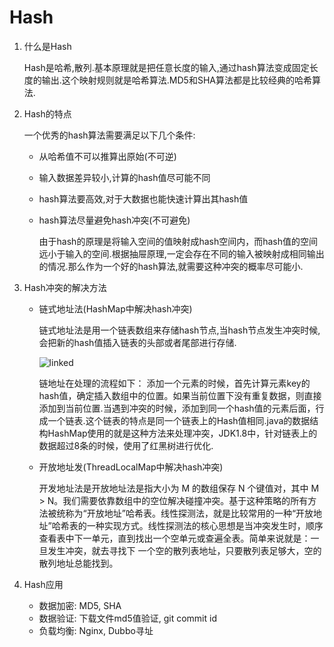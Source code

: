 # Hash

1. 什么是Hash

   Hash是哈希,散列.基本原理就是把任意长度的输入,通过hash算法变成固定长度的输出.这个映射规则就是哈希算法.MD5和SHA算法都是比较经典的哈希算法.

2. Hash的特点

   一个优秀的hash算法需要满足以下几个条件:

   - 从哈希值不可以推算出原始(不可逆)

   - 输入数据差异较小,计算的hash值尽可能不同

   - hash算法要高效,对于大数据也能快速计算出其hash值

   - hash算法尽量避免hash冲突(不可避免)

     由于hash的原理是将输入空间的值映射成hash空间内，而hash值的空间远小于输入的空间.根据抽屉原理,一定会存在不同的输入被映射成相同输出的情况.那么作为一个好的hash算法,就需要这种冲突的概率尽可能小.

3. Hash冲突的解决方法

   - 链式地址法(HashMap中解决hash冲突)

     链式地址法是用一个链表数组来存储hash节点,当hash节点发生冲突时候,会把新的hash值插入链表的头部或者尾部进行存储.

     ![linked](..\img\linked.png)

     链地址在处理的流程如下：
     添加一个元素的时候，首先计算元素key的hash值，确定插入数组中的位置。如果当前位置下没有重复数据，则直接添加到当前位置.当遇到冲突的时候，添加到同一个hash值的元素后面，行成一个链表.这个链表的特点是同一个链表上的Hash值相同.java的数据结构HashMap使用的就是这种方法来处理冲突，JDK1.8中，针对链表上的数据超过8条的时候，使用了红黑树进行优化.

   - 开放地址发(ThreadLocalMap中解决hash冲突)

     开发地址法是开放地址法是指大小为 M 的数组保存 N 个键值对，其中 M > N。我们需要依靠数组中的空位解决碰撞冲突。基于这种策略的所有方法被统称为“开放地址”哈希表。线性探测法，就是比较常用的一种“开放地址”哈希表的一种实现方式。线性探测法的核心思想是当冲突发生时，顺序查看表中下一单元，直到找出一个空单元或查遍全表。简单来说就是：一旦发生冲突，就去寻找下 一个空的散列表地址，只要散列表足够大，空的散列地址总能找到。

4. Hash应用

   - 数据加密: MD5, SHA
   - 数据验证: 下载文件md5值验证, git commit id
   - 负载均衡: Nginx, Dubbo寻址



